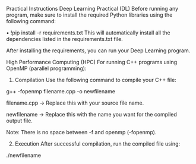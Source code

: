 Practical Instructions
Deep Learning Practical (DL)
Before running any program, make sure to install the required Python libraries using the following command:

• !pip install -r requirements.txt
This will automatically install all the dependencies listed in the requirements.txt file.

After installing the requirements, you can run your Deep Learning program.

High Performance Computing (HPC)
For running C++ programs using OpenMP (parallel programming):

1. Compilation
Use the following command to compile your C++ file:

g++ -fopenmp filename.cpp -o newfilename

filename.cpp → Replace this with your source file name.

newfilename → Replace this with the name you want for the compiled output file.

Note: There is no space between -f and openmp (-fopenmp).

2. Execution
After successful compilation, run the compiled file using:

./newfilename

